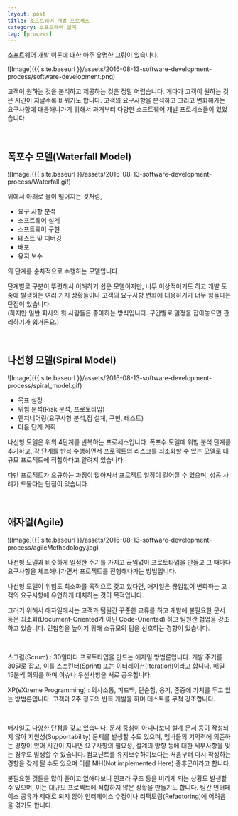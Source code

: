 ```yaml
---
layout: post
title: 소프트웨어 개발 프로세스
category: 소프트웨어 설계
tag: [process]
---
```


소프트웨어 개발 이론에 대한 아주 유명한 그림이 있습니다.

![Image]({{ site.baseurl }}/assets/2016-08-13-software-development-process/software-development.png)

고객이 원하는 것을 분석하고 제공하는 것은 정말 어렵습니다.
게다가 고객이 원하는 것은 시간이 지날수록 바뀌기도 합니다. 
고객의 요구사항을 분석하고 그리고 변화해가는 요구사항에 대응해나가기 위해서
과거부터 다양한 소프트웨어 개발 프로세스들이 있었습니다.

<br>

## 폭포수 모델(Waterfall Model)

![Image]({{ site.baseurl }}/assets/2016-08-13-software-development-process/Waterfall.gif)

위에서 아래로 물이 떨어지는 것처럼, 

* 요구 사항 분석
* 소프트웨어 설계
* 소프트웨어 구현
* 테스트 및 디버깅
* 배포
* 유지 보수

의 단계를 순차적으로 수행하는 모델입니다.

단계별로 구분이 뚜렷해서 이해하기 쉽운 모델이지만, 너무 이상적이기도 하고
개발 도중에 발생하는 여러 가지 상황들이나 고객의 요구사항 변화에 대응하기가
너무 힘들다는 단점이 있습니다.  
(하지만 일반 회사의 윗 사람들은 좋아하는 방식입니다. 구간별로 일정을 잡아놓으면
관리하기가 쉽거든요.)

<br>

## 나선형 모델(Spiral Model)

![Image]({{ site.baseurl }}/assets/2016-08-13-software-development-process/spiral_model.gif)

* 목표 설정
* 위험 분석(Risk 분석, 프로토타입)
* 엔지니어링(요구사항 분석,점 설계, 구현, 테스트)
* 다음 단계 계획

나선형 모델은 위의 4단계를 반복하는 프로세스입니다.
폭포수 모델에 위험 분석 단계를 추가하고, 각 단계를 반복 수행하면서
프로젝트의 리스크를 최소화할 수 있는 모델로 대규모 프로젝트에 적합하다고
알려져 있습니다.

다만 프로젝트가 요규하는 과정이 많아져서 프로젝트 일정이 길어질 수 있으며,
성공 사례가 드물다는 단점이 있습니다.


<br>

## 애자일(Agile)

![Image]({{ site.baseurl }}/assets/2016-08-13-software-development-process/agileMethodology.jpg)

나선형 모델과 비슷하게 일정한 주기를 가지고 끊임없이 프로토타입을 만들고
그 때마다 요구사항을 체크해나가면서 프로젝트를 진행해나가는 방법입니다.

나선형 모델이 위험도 최소화를 목적으로 갖고 있다면, 애자일은 
끊임없이 변화하는 고객의 요구사항에 유연하게 대처하는 것이 목적입니다.

그러기 위해서 애자일에서는 고객과 팀원간 꾸준한 교류를 하고
개발에 불필요한 문서 등은 최소화(Document-Oriented가 아닌 Code-Oriented)
하고 팀원간 협업을 강조하고 있습니다. 민첩함을 높이기 위해 
소규모의 팀을 선호하는 경향이 있습니다.

<br>

스크럼(Scrum)
: 30일마다 프로토타입을 만드는 애자일 방법론입니다. 개발 주기를 30일로 잡고,
이를 스프린터(Sprint) 또는 이터레이션(Iteration)이라고 합니다.
매일 15분씩 회의를 하며 이슈나 우선사항을 서로 공유합니다.


XP(eXtreme Programming)
: 의사소통, 피드백, 단순함, 용기, 존중에 가치를 두고 있는 방법론입니다.
고객과 2주 정도의 반복 개발을 하며 테스트를 무척 강조합니다.

<br>

애자일도 다양한 단점을 갖고 있습니다. 문서 중심이 아니다보니 설계 문서 등이
작성되지 않아 지원성(Supportability) 문제를 발생할 수도 있으며, 멤버들의 
기억력에 의존하는 경향이 있어 시간이 지나면 요구사항의 필요성, 설계의 방향 등에
대한 세부사항을 잊는 경우도 발생할 수 있습니다. 
컴포넌트를 유지보수하기보다는 처음부터 다시 작성하는 경향을 갖게 될 수도 있으며
이를 NIH(Not implemented Here) 증후군이라고 합니다.

불필요한 것들을 많이 줄이고 없애다보니 인프라 구조 등을 버리게 되는 상황도
발생할 수 있으며, 이는 대규모 프로젝트에 적합하지 않은 상황을 만들기도 합니다.
팀간 인터페이스 공유가 제대로 되지 않아 인터페이스 수정이나 리팩토링(Refactoring)에
어려움을 겪기도 합니다.